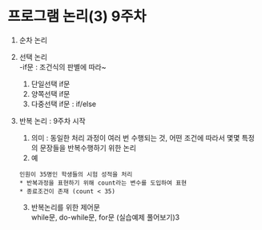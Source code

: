 # 프로그램 논리(3) 9주차

1. 순차 논리<br>
2. 선택 논리<br>
   -if문 : 조건식의 판별에 따라~
    1) 단일선택 if문<br>
    2) 양쪽선택 if문<br>
    3) 다중선택 if문 : if/else <br>
       
3. 반복 논리 : 9주차 시작<br>
    1) 의미 : 동일한 처리 과정이 여러 번 수행되는 것, 어떤 조건에 따라서 몇몇 특정의 문장들을 반복수행하기 위한 논리 <br>
    2) 예 
    
    ```
    인원이 35명인 학생들의 시험 성적을 처리
    * 반복과정을 표현하기 위해 count라는 변수를 도입하여 표현
    * 종료조건이 존재 (count < 35)
    ```
    
    3) 반복논리를 위한 제어문 <br>
       while문, do-while문, for문 (실습예제 풀어보기)3
    
    
